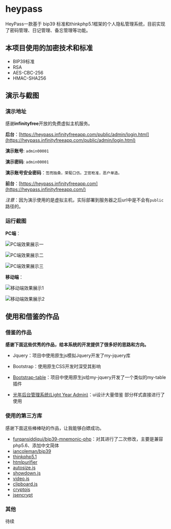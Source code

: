 # heypass

HeyPass一款基于 bip39 标准和thinkphp5.1框架的个人隐私管理系统，目前实现了密码管理、日记管理、备忘管理等功能。

## 本项目使用的加密技术和标准

- BIP39标准
- RSA
- AES-CBC-256
- HMAC-SHA256

## 演示与截图

### 演示地址

感谢**infinityfree**开放的免费虚拟主机服务。

**后台**：[https://heypass.infinityfreeapp.com/public/admin/login.html](https://heypass.infinityfreeapp.com/public/admin/login.html)

**演示账号**: `admin00001`

**演示密码**: `admin00001`

**演示账号安全密码**：`签而独桑，荣萄口仿。卫官枪准，恶户单造。`

**前台**：[https://heypass.infinityfreeapp.com](https://heypass.infinityfreeapp.com/)

*注意*：因为演示使用的是虚拟主机，实际部署到服务器之后url中是不会有`public`路径的。

### 运行截图

**PC端**：

![PC端效果展示一](https://z3.ax1x.com/2021/07/23/WrWLwQ.png "PC端效果展示一")

![PC端效果展示二](https://z3.ax1x.com/2021/07/23/WrfkTJ.png "PC端效果展示二")

![PC端效果展示三](https://z3.ax1x.com/2021/07/23/WrfmSx.png "PC端效果展示三")

**移动端**：

![移动端效果展示1](https://z3.ax1x.com/2021/07/23/Wrf1TH.png "移动端效果展示1")

![移动端效果展示2](https://z3.ax1x.com/2021/07/23/Wrf474.png "移动端效果展示2")

## 使用和借鉴的作品

### 借鉴的作品

**感谢下面这些优秀的作品，给本系统的开发提供了很多好的思路和方向。**

- Jquery：项目中使用原生js模拟Jquery开发了my-jquery库

- Bootstrap：使用原生CSS开发时深受其影响
- [Bootstrap-table](https://github.com/wenzhixin/bootstrap-table)：项目中使用原生js给my-jquery开发了一个类似的my-table插件
- [光年后台管理系统(Light Year Admin)](https://gitee.com/yinqi/Light-Year-Admin-Using-Iframe-v4)：ui设计大量借鉴 部分样式直接进行了使用

### 使用的第三方库

感谢下面这些棒棒哒的作品，让我能够白嫖成功。

- [furqansiddiqui/bip39-mnemonic-php](https://github.com/furqansiddiqui/bip39-mnemonic-php)：对其进行了二次修改，主要是兼容php5.6、添加中文简体
- [iancoleman/bip39](https://github.com/iancoleman/bip39)
- [thinkphp5.1](https://gitee.com/liu21st/thinkphp/tree/5.1/)
- [htmlpurifier](http://htmlpurifier.org)
- [autosize.js](https://hub.fastgit.org/jackmoore/autosize)
- [showdown.js](https://github.com/showdownjs/showdown)
- [video.js](https://github.com/videojs/video.js)
- [clipboard.js](https://github.com/zenorocha/clipboard.js/)
- [cryptojs](https://code.google.com/p/crypto-js/)
- [jsencrypt](https://github.com/travist/jsencrypt/)

### 其他

待续